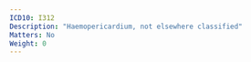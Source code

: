 ```yaml
---
ICD10: I312
Description: "Haemopericardium, not elsewhere classified"
Matters: No
Weight: 0
---
```

